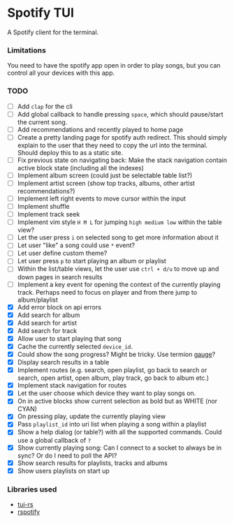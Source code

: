 # Spotify TUI

A Spotify client for the terminal.

### Limitations

You need to have the spotify app open in order to play songs, but you can control all your devices with this app.

### TODO

- [ ] Add `clap` for the cli
- [ ] Add global callback to handle pressing `space`, which should pause/start the current song.
- [ ] Add recommendations and recently played to home page
- [ ] Create a pretty landing page for spotify auth redirect. This should simply explain to the user that they need to copy the url into the terminal. Should deploy this to as a static site.
- [ ] Fix previous state on navigating back: Make the stack navigation contain active block state (including all the indexes)
- [ ] Implement album screen (could just be selectable table list?)
- [ ] Implement artist screen (show top tracks, albums, other artist recommendations?)
- [ ] Implement left right events to move cursor within the input
- [ ] Implement shuffle
- [ ] Implement track seek
- [ ] Implement vim style `H M L` for jumping `high medium low` within the table view?
- [ ] Let the user press `i` on selected song to get more information about it
- [ ] Let user "like" a song could use `*` event?
- [ ] Let user define custom theme?
- [ ] Let user press `p` to start playing an album or playlist
- [ ] Within the list/table views, let the user use `ctrl + d/u` to move up and down pages in search results
- [ ] Implement a key event for opening the context of the currently playing track. Perhaps need to focus on player and from there jump to album/playlist
- [x] Add error block on api errors
- [x] Add search for album
- [x] Add search for artist
- [x] Add search for track
- [x] Allow user to start playing that song
- [x] Cache the currently selected `device_id`.
- [x] Could show the song progress? Might be tricky. Use termion [gauge](https://github.com/fdehau/tui-rs/blob/master/examples/gauge.rs)?
- [x] Display search results in a table
- [x] Implement routes (e.g. search, open playlist, go back to search or search, open artist, open album, play track, go back to album etc.)
- [x] Implement stack navigation for routes
- [x] Let the user choose which device they want to play songs on.
- [x] On in active blocks show current selection as bold but as WHITE (nor CYAN)
- [x] On pressing play, update the currently playing view
- [x] Pass `playlist_id` into uri list when playing a song within a playlist
- [x] Show a help dialog (or table?) with all the supported commands. Could use a global callback of `?`
- [x] Show currently playing song: Can I connect to a socket to always be in sync? Or do I need to poll the API?
- [x] Show search results for playlists, tracks and albums
- [x] Show users playlists on start up

### Libraries used

- [tui-rs](https://github.com/fdehau/tui-rs)
- [rspotify](https://github.com/ramsayleung/rspotify)

